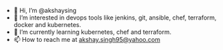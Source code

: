 - 👋 Hi, I’m @akshaysing
- 👀 I’m interested in devops tools like jenkins, git, ansible, chef, terraform, docker and kubernetes.
- 🌱 I’m currently learning kubernetes, chef and terraform.
- 📫 How to reach me at akshay.singh95@yahoo.com
